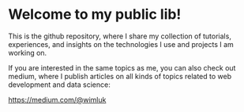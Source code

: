 # Welcome to my public lib!

This is the github repository, where I share my collection of tutorials, experiences, and insights on the technologies I use and projects I am working on.

If you are interested in the same topics as me, you can also check out medium, where I publish articles on all kinds of topics related to web development and data science:

https://medium.com/@wimluk
